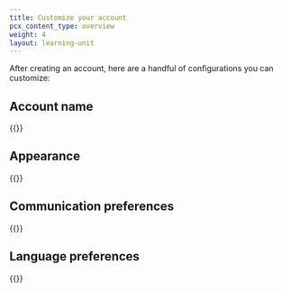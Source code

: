```yaml
---
title: Customize your account
pcx_content_type: overview
weight: 4
layout: learning-unit
---
```


After creating an account, here are a handful of configurations you can customize:

## Account name

{{<render file="_customize-account-name.md" productFolder="fundamentals">}}

## Appearance

{{<render file="_customize-appearance.md" productFolder="fundamentals">}}

## Communication preferences

{{<render file="_customize-communication-preferences.md" productFolder="fundamentals">}}

## Language preferences

{{<render file="_customize-language-preference.md" productFolder="fundamentals">}}

